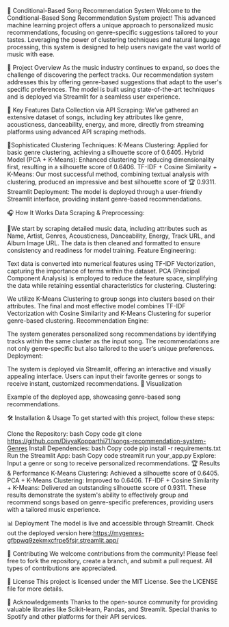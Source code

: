 🎵 Conditional-Based Song Recommendation System
Welcome to the Conditional-Based Song Recommendation System project! This advanced machine learning project offers a unique approach to personalized music recommendations, focusing on genre-specific suggestions tailored to your tastes. Leveraging the power of clustering techniques and natural language processing, this system is designed to help users navigate the vast world of music with ease.

🌟 Project Overview
As the music industry continues to expand, so does the challenge of discovering the perfect tracks. Our recommendation system addresses this by offering genre-based suggestions that adapt to the user's specific preferences. The model is built using state-of-the-art techniques and is deployed via Streamlit for a seamless user experience.

🚀 Key Features
Data Collection via API Scraping: We’ve gathered an extensive dataset of songs, including key attributes like genre, acousticness, danceability, energy, and more, directly from streaming platforms using advanced API scraping methods.

🧩Sophisticated Clustering Techniques:
K-Means Clustering: Applied for basic genre clustering, achieving a silhouette score of 0.6405.
Hybrid Model (PCA + K-Means): Enhanced clustering by reducing dimensionality first, resulting in a silhouette score of 0.6406.
TF-IDF + Cosine Similarity + K-Means: Our most successful method, combining textual analysis with clustering, produced an impressive and best silhouette score of 🏆 0.9311.
Streamlit Deployment: The model is deployed through a user-friendly Streamlit interface, providing instant genre-based recommendations.

🎧 How It Works
Data Scraping & Preprocessing:

🎼We start by scraping detailed music data, including attributes such as Name, Artist, Genres, Acousticness, Danceability, Energy, Track URL, and Album Image URL.
The data is then cleaned and formatted to ensure consistency and readiness for model training.
Feature Engineering:

Text data is converted into numerical features using TF-IDF Vectorization, capturing the importance of terms within the dataset.
PCA (Principal Component Analysis) is employed to reduce the feature space, simplifying the data while retaining essential characteristics for clustering.
Clustering:

We utilize K-Means Clustering to group songs into clusters based on their attributes.
The final and most effective model combines TF-IDF Vectorization with Cosine Similarity and K-Means Clustering for superior genre-based clustering.
Recommendation Engine:

The system generates personalized song recommendations by identifying tracks within the same cluster as the input song.
The recommendations are not only genre-specific but also tailored to the user’s unique preferences.
Deployment:

The system is deployed via Streamlit, offering an interactive and visually appealing interface. Users can input their favorite genres or songs to receive instant, customized recommendations.
🎨 Visualization

Example of the deployed app, showcasing genre-based song recommendations.

🛠️ Installation & Usage
To get started with this project, follow these steps:

Clone the Repository:
bash
Copy code
git clone https://github.com/DivyaKopparthi71/songs-recommendation-system-Genres
Install Dependencies:
bash
Copy code
pip install -r requirements.txt
Run the Streamlit App:
bash
Copy code
streamlit run your_app.py
Explore: Input a genre or song to receive personalized recommendations.
🏆 Results & Performance
K-Means Clustering: Achieved a silhouette score of 0.6405.
PCA + K-Means Clustering: Improved to 0.6406.
TF-IDF + Cosine Similarity + K-Means: Delivered an outstanding silhouette score of 0.9311.
These results demonstrate the system's ability to effectively group and recommend songs based on genre-specific preferences, providing users with a tailored music experience.

📊 Deployment
The model is live and accessible through Streamlit. Check out the deployed version here:https://mygenres-gfbpwq9zekmxcfrpe5fsjr.streamlit.app/

🤝 Contributing
We welcome contributions from the community! Please feel free to fork the repository, create a branch, and submit a pull request. All types of contributions are appreciated.

📄 License
This project is licensed under the MIT License. See the LICENSE file for more details.

🎤 Acknowledgements
Thanks to the open-source community for providing valuable libraries like Scikit-learn, Pandas, and Streamlit.
Special thanks to Spotify and other platforms for their API services.
